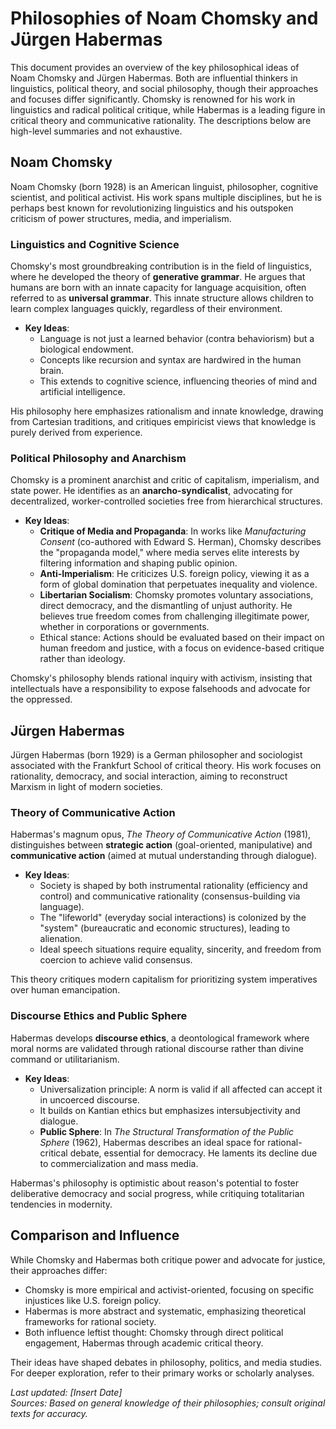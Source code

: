 # Philosophies of Noam Chomsky and Jürgen Habermas

This document provides an overview of the key philosophical ideas of Noam Chomsky and Jürgen Habermas. Both are influential thinkers in linguistics, political theory, and social philosophy, though their approaches and focuses differ significantly. Chomsky is renowned for his work in linguistics and radical political critique, while Habermas is a leading figure in critical theory and communicative rationality. The descriptions below are high-level summaries and not exhaustive.

## Noam Chomsky

Noam Chomsky (born 1928) is an American linguist, philosopher, cognitive scientist, and political activist. His work spans multiple disciplines, but he is perhaps best known for revolutionizing linguistics and his outspoken criticism of power structures, media, and imperialism.

### Linguistics and Cognitive Science
Chomsky's most groundbreaking contribution is in the field of linguistics, where he developed the theory of **generative grammar**. He argues that humans are born with an innate capacity for language acquisition, often referred to as **universal grammar**. This innate structure allows children to learn complex languages quickly, regardless of their environment.

- **Key Ideas**:
  - Language is not just a learned behavior (contra behaviorism) but a biological endowment.
  - Concepts like recursion and syntax are hardwired in the human brain.
  - This extends to cognitive science, influencing theories of mind and artificial intelligence.

His philosophy here emphasizes rationalism and innate knowledge, drawing from Cartesian traditions, and critiques empiricist views that knowledge is purely derived from experience.

### Political Philosophy and Anarchism
Chomsky is a prominent anarchist and critic of capitalism, imperialism, and state power. He identifies as an **anarcho-syndicalist**, advocating for decentralized, worker-controlled societies free from hierarchical structures.

- **Key Ideas**:
  - **Critique of Media and Propaganda**: In works like *Manufacturing Consent* (co-authored with Edward S. Herman), Chomsky describes the "propaganda model," where media serves elite interests by filtering information and shaping public opinion.
  - **Anti-Imperialism**: He criticizes U.S. foreign policy, viewing it as a form of global domination that perpetuates inequality and violence.
  - **Libertarian Socialism**: Chomsky promotes voluntary associations, direct democracy, and the dismantling of unjust authority. He believes true freedom comes from challenging illegitimate power, whether in corporations or governments.
  - Ethical stance: Actions should be evaluated based on their impact on human freedom and justice, with a focus on evidence-based critique rather than ideology.

Chomsky's philosophy blends rational inquiry with activism, insisting that intellectuals have a responsibility to expose falsehoods and advocate for the oppressed.

## Jürgen Habermas

Jürgen Habermas (born 1929) is a German philosopher and sociologist associated with the Frankfurt School of critical theory. His work focuses on rationality, democracy, and social interaction, aiming to reconstruct Marxism in light of modern societies.

### Theory of Communicative Action
Habermas's magnum opus, *The Theory of Communicative Action* (1981), distinguishes between **strategic action** (goal-oriented, manipulative) and **communicative action** (aimed at mutual understanding through dialogue).

- **Key Ideas**:
  - Society is shaped by both instrumental rationality (efficiency and control) and communicative rationality (consensus-building via language).
  - The "lifeworld" (everyday social interactions) is colonized by the "system" (bureaucratic and economic structures), leading to alienation.
  - Ideal speech situations require equality, sincerity, and freedom from coercion to achieve valid consensus.

This theory critiques modern capitalism for prioritizing system imperatives over human emancipation.

### Discourse Ethics and Public Sphere
Habermas develops **discourse ethics**, a deontological framework where moral norms are validated through rational discourse rather than divine command or utilitarianism.

- **Key Ideas**:
  - Universalization principle: A norm is valid if all affected can accept it in uncoerced discourse.
  - It builds on Kantian ethics but emphasizes intersubjectivity and dialogue.
  - **Public Sphere**: In *The Structural Transformation of the Public Sphere* (1962), Habermas describes an ideal space for rational-critical debate, essential for democracy. He laments its decline due to commercialization and mass media.

Habermas's philosophy is optimistic about reason's potential to foster deliberative democracy and social progress, while critiquing totalitarian tendencies in modernity.

## Comparison and Influence
While Chomsky and Habermas both critique power and advocate for justice, their approaches differ:
- Chomsky is more empirical and activist-oriented, focusing on specific injustices like U.S. foreign policy.
- Habermas is more abstract and systematic, emphasizing theoretical frameworks for rational society.
- Both influence leftist thought: Chomsky through direct political engagement, Habermas through academic critical theory.

Their ideas have shaped debates in philosophy, politics, and media studies. For deeper exploration, refer to their primary works or scholarly analyses.

*Last updated: [Insert Date]*  
*Sources: Based on general knowledge of their philosophies; consult original texts for accuracy.*

